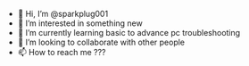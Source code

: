 - 👋 Hi, I’m @sparkplug001
- 👀 I’m interested in something new
- 🌱 I’m currently learning basic to advance pc troubleshooting 
- 💞️ I’m looking to collaborate with other people
- 📫 How to reach me ???

<!---
sparkplug001/sparkplug001 is a ✨ special ✨ repository because its `README.md` (this file) appears on your GitHub profile.
You can click the Preview link to take a look at your changes.
--->
